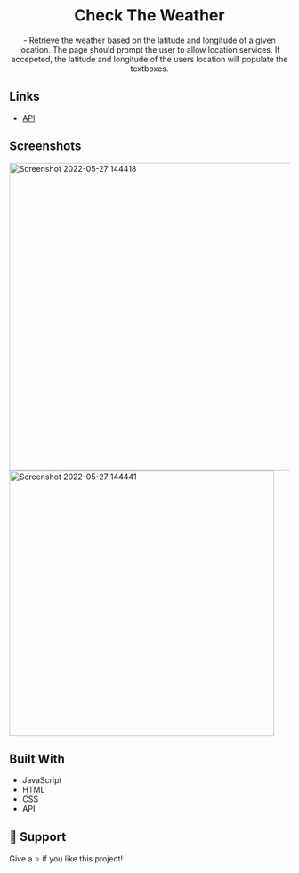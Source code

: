 <h1 align="center">Check The Weather</h1>

<p align="center">- Retrieve the weather based on the latitude and longitude of a given location. The page should prompt the user to allow location services. If accepeted, the latitude and longitude of the users location will populate the textboxes. 
</p>

## Links

- [API](https://api.weather.gov/)

## Screenshots

<img width="553" alt="Screenshot 2022-05-27 144418" src="https://user-images.githubusercontent.com/97045700/170779764-551ff978-4d5b-4f6b-8b65-facf400fd130.png">

<img width="476" alt="Screenshot 2022-05-27 144441" src="https://user-images.githubusercontent.com/97045700/170779784-4b2daa31-f07e-4bf1-97d9-fc78c7e90bf7.png">


## Built With

- JavaScript
- HTML
- CSS
- API

## 🤝 Support

Give a ⭐️ if you like this project!

